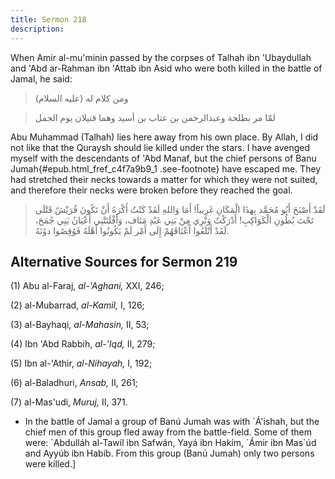 ```yaml
---
title: Sermon 218
description: 
---
```


When Amir al-mu'minin passed by the corpses of Talhah ibn 'Ubaydullah
and 'Abd ar-Rahman ibn 'Attab ibn Asid who were both killed in the
battle of Jamal, he said:

> ومن كلام له (عليه السلام)

> لمّا مر بطلحة وعبدالرحمن بن عتاب بن أسيد وهما قتيلان يوم الجمل

Abu Muhammad (Talhah) lies here away from his own place. By Allah, I did
not like that the Quraysh should lie killed under the stars. I have
avenged myself with the descendants of 'Abd Manaf, but the chief persons
of Banu Jumah{#epub.html_fref_c4f7a9b9_1
.see-footnote} have escaped me. They had stretched their necks towards a
matter for which they were not suited, and therefore their necks were
broken before they reached the goal.

> لَقَدْ أَصْبَحَ أَبُو مُحَمَّد بِهذَا الْمَكَانِ غَرِيباً! أَمَا وَاللهِ لَقَدْ كَنْتُ أَكْرَهُ أَنْ تَكُونَ
> قُرَيْشٌ قَتْلَى تَحْتَ بُطُونِ الْكَوَاكِبِ! أَدْرَكْتُ وَتْرِي مِنْ بَنِي عَبْدِ مَنَاف، وَأَفْلَتَتْنِي أَعْيَانُ
> بَنِي جُمَحَ، لَقَدْ أَتْلَعُوا أَعْنَاقَهُمْ إِلَى أَمْر لَمْ يَكُونُوا أَهْلَهُ فَوُقِصُوا دوُنَهُ.

## Alternative Sources for Sermon 219

\(1\) Abu al-Faraj, *al-\'Aghani,* XXI, 246;

\(2\) al-Mubarrad, *al-Kamil,* I, 126;

\(3\) al-Bayhaqi, *al-Mahasin,* II, 53;

\(4\) Ibn 'Abd Rabbih, *al-'Iqd,* II, 279;

\(5\) Ibn al-\'Athir, *al-Nihayah,* I, 192;

\(6\) al-Baladhuri, *Ansab,* II, 261;

\(7\) al-Mas'udi, *Muruj,* II, 371.

-  In the battle of
    Jamal a group of Banú Jumah was with \`Á'ishah, but the chief men of
    this group fled away from the battle-field. Some of them were:
    \`Abdulláh al-Tawíl ibn Safwán, Yayá ibn Hakím, \`Ámir ibn Mas\`úd
    and Ayyúb ibn Habíb. From this group (Banú Jumah) only two persons
    were killed.]